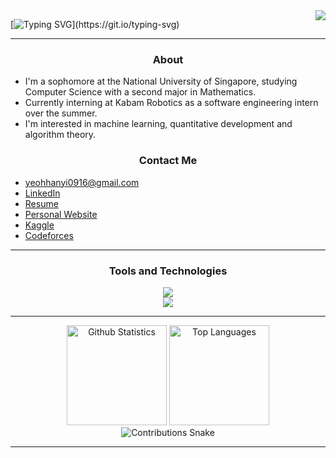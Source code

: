<img align="right" src="https://visitor-badge.laobi.icu/badge?page_id=yhanyi.yhanyi" />

[![Typing SVG](https://readme-typing-svg.demolab.com?font=JetBrains+Mono&size=30&duration=2500&pause=1000&vCenter=true&random=false&width=435&lines=Hello!+%F0%9F%91%8B;I'm+Yeoh+Han+Yi.)](https://git.io/typing-svg)

<hr/>

<h3 align="center">About</h3>

- I'm a sophomore at the National University of Singapore, studying Computer Science with a second major in Mathematics.
- Currently interning at Kabam Robotics as a software engineering intern over the summer.
- I'm interested in machine learning, quantitative development and algorithm theory.

<h3 align="center">Contact Me</h3>

- yeohhanyi0916@gmail.com
- [LinkedIn](https://www.linkedin.com/in/yeoh-han-yi)
- [Resume](https://github.com/yhanyi/yhanyi/blob/main/Resume.pdf)
- [Personal Website](https://yeohhanyi.dev)
- [Kaggle](https://www.kaggle.com/yeohhanyi)
- [Codeforces](https://codeforces.com/profile/yeohhanyi)

<hr/>

<h3 align="center">Tools and Technologies</h3>

<div align="center">
    <a href="https://skillicons.dev">
        <img src="https://skillicons.dev/icons?i=python,cpp,pytorch,tensorflow,java,c,r"><br>
        <img src="https://skillicons.dev/icons?i=html,css,javascript,typescript,react,nextjs,tailwind,latex">
    </a>
</div>

<hr/>

<div align="center">
    <img height=160 src="https://yeohhanyi-github-readme-stats.vercel.app/api?username=yhanyi&show_icons=true&theme=tokyonight&border_radius=10" alt="Github Statistics" />
    <img height=160 src="https://yeohhanyi-github-readme-stats.vercel.app/api/top-langs/?username=yhanyi&hide=jupyter%20notebook&layout=compact&langs_count=10&theme=tokyonight&border_radius=10&size_weight=0.5&count_weight=0.5&" alt="Top Languages" />
</div>

<div align="center">
    <img alt="Contributions Snake" src="https://raw.githubusercontent.com/yhanyi/yhanyi/output/github-contribution-grid-snake.svg" />
</div>

<hr/>
